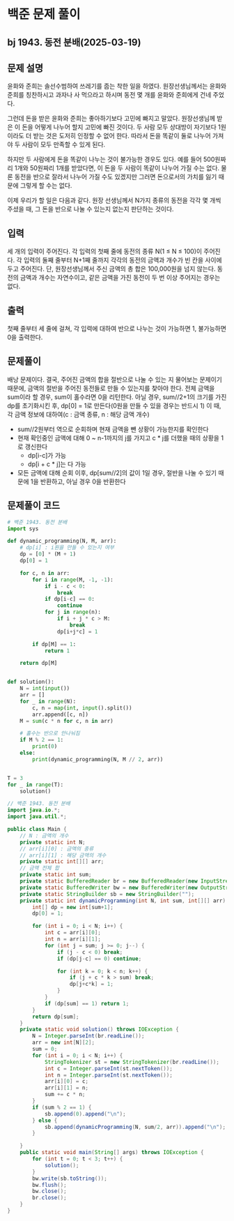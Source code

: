 # 백준 문제 풀이

## bj 1943. 동전 분배(2025-03-19)

## 문제 설명

윤화와 준희는 솔선수범하여 쓰레기를 줍는 착한 일을 하였다. 원장선생님께서는 윤화와 준희를 칭찬하시고 과자나 사 먹으라고 하시며 동전 몇 개를 윤화와 준희에게 건네 주었다.

그런데 돈을 받은 윤화와 준희는 좋아하기보다 고민에 빠지고 말았다. 원장선생님께 받은 이 돈을 어떻게 나누어 할지 고민에 빠진 것이다. 두 사람 모두 상대방이 자기보다 1원이라도 더 받는 것은 도저히 인정할 수 없어 한다. 따라서 돈을 똑같이 둘로 나누어 가져야 두 사람이 모두 만족할 수 있게 된다.

하지만 두 사람에게 돈을 똑같이 나누는 것이 불가능한 경우도 있다. 예를 들어 500원짜리 1개와 50원짜리 1개를 받았다면, 이 돈을 두 사람이 똑같이 나누어 가질 수는 없다. 물론 동전을 반으로 잘라서 나누어 가질 수도 있겠지만 그러면 돈으로서의 가치를 잃기 때문에 그렇게 할 수는 없다.

이제 우리가 할 일은 다음과 같다. 원장 선생님께서 N가지 종류의 동전을 각각 몇 개씩 주셨을 때, 그 돈을 반으로 나눌 수 있는지 없는지 판단하는 것이다.

## 입력

세 개의 입력이 주어진다. 각 입력의 첫째 줄에 동전의 종류 N(1 ≤ N ≤ 100)이 주어진다. 각 입력의 둘째 줄부터 N+1째 줄까지 각각의 동전의 금액과 개수가 빈 칸을 사이에 두고 주어진다. 단, 원장선생님께서 주신 금액의 총 합은 100,000원을 넘지 않는다. 동전의 금액과 개수는 자연수이고, 같은 금액을 가진 동전이 두 번 이상 주어지는 경우는 없다.

## 출력

첫째 줄부터 세 줄에 걸쳐, 각 입력에 대하여 반으로 나누는 것이 가능하면 1, 불가능하면 0을 출력한다.

## 문제풀이

배낭 문제이다. 결국, 주어진 금액의 합을 절반으로 나눌 수 있는 지 물어보는 문제이기 때문에, 금액의 절반을 주어진 동전들로 만들 수 있는지를 찾아야 한다.
전체 금액을 sum이라 할 경우, sum이 홀수라면 0을 리턴한다. 아닐 경우, sum//2+1의 크기를 가진 dp를 초기화시킨 후, dp[0] = 1로 만든다(0원을 만들 수 있을 경우는 반드시 1)
이 때, 각 금액 정보에 대하여(c : 금액 종류, n : 해당 금액 개수)

- sum//2원부터 역으로 순회하며 현재 금액을 뺀 상황이 가능한지를 확인한다
- 현재 확인중인 금액에 대해 0 ~ n-1까지의 j를 가지고 c \* j를 더했을 때의 상황을 1로 갱신한다
  - dp[i-c]가 가능
  - dp[i + c * j]는 다 가능
- 모든 금액에 대해 순회 이후, dp[sum//2]의 값이 1일 경우, 절반을 나눌 수 있기 때문에 1을 반환하고, 아닐 경우 0을 반환한다

## 문제풀이 코드

```python
# 백준 1943. 동전 분배
import sys

def dynamic_programming(N, M, arr):
    # dp[i] : i원을 만들 수 있는지 여부
    dp = [0] * (M + 1)
    dp[0] = 1

    for c, n in arr:
        for i in range(M, -1, -1):
            if i - c < 0:
                break
            if dp[i-c] == 0:
                continue
            for j in range(n):
                if i + j * c > M:
                    break
                dp[i+j*c] = 1

        if dp[M] == 1:
            return 1

    return dp[M]


def solution():
    N = int(input())
    arr = []
    for _ in range(N):
        c, n = map(int, input().split())
        arr.append([c, n])
    M = sum(c * n for c, n in arr)

    # 홀수는 반으로 안나눠짐
    if M % 2 == 1:
        print(0)
    else:
        print(dynamic_programming(N, M // 2, arr))


T = 3
for _ in range(T):
    solution()

```

```java
// 백준 1943. 동전 분배
import java.io.*;
import java.util.*;

public class Main {
    // N : 금액의 개수
    private static int N;
    // arr[i][0] : 금액의 종류
    // arr[i][1] : 해당 금액의 개수
    private static int[][] arr;
    // 금액 전체 합
    private static int sum;
    private static BufferedReader br = new BufferedReader(new InputStreamReader((System.in)));
    private static BufferedWriter bw = new BufferedWriter(new OutputStreamWriter((System.out)));
    private static StringBuilder sb = new StringBuilder("");
    private static int dynamicProgramming(int N, int sum, int[][] arr) {
        int[] dp = new int[sum+1];
        dp[0] = 1;

        for (int i = 0; i < N; i++) {
            int c = arr[i][0];
            int n = arr[i][1];
            for (int j = sum; j >= 0; j--) {
                if (j - c < 0) break;
                if (dp[j-c] == 0) continue;

                for (int k = 0; k < n; k++) {
                    if (j + c * k > sum) break;
                    dp[j+c*k] = 1;
                }
            }
            if (dp[sum] == 1) return 1;
        }
        return dp[sum];
    }
    private static void solution() throws IOException {
        N = Integer.parseInt(br.readLine());
        arr = new int[N][2];
        sum = 0;
        for (int i = 0; i < N; i++) {
            StringTokenizer st = new StringTokenizer(br.readLine());
            int c = Integer.parseInt(st.nextToken());
            int n = Integer.parseInt(st.nextToken());
            arr[i][0] = c;
            arr[i][1] = n;
            sum += c * n;
        }
        if (sum % 2 == 1) {
            sb.append(0).append("\n");
        } else {
            sb.append(dynamicProgramming(N, sum/2, arr)).append("\n");
        }

    }
    public static void main(String[] args) throws IOException {
        for (int t = 0; t < 3; t++) {
            solution();
        }
        bw.write(sb.toString());
        bw.flush();
        bw.close();
        br.close();
    }
}
```
